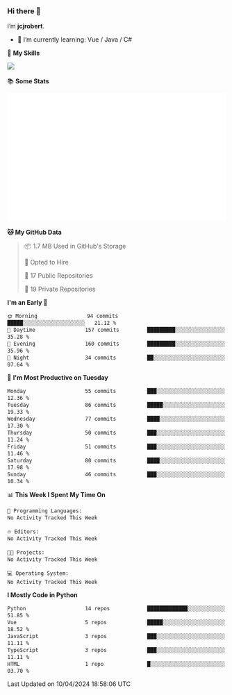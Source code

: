 ### Hi there 👋

I’m **jcjrobert**.

- 🌱 I’m currently learning: Vue / Java / C#

🌟 **My Skills**

![](https://img.shields.io/badge/-Python-3e74a2?style=flat-square&logo=Python&logoColor=fff)

📚 **Some Stats**

![](https://github.com/jcjrobert/github-stats/blob/master/generated/overview.svg)

<!--START_SECTION:waka-->
**🐱 My GitHub Data** 

> 📦 1.7 MB Used in GitHub's Storage 
 > 
> 💼 Opted to Hire
 > 
> 📜 17 Public Repositories 
 > 
> 🔑 19 Private Repositories 
 > 
**I'm an Early 🐤** 

```text
🌞 Morning                94 commits          █████░░░░░░░░░░░░░░░░░░░░   21.12 % 
🌆 Daytime                157 commits         █████████░░░░░░░░░░░░░░░░   35.28 % 
🌃 Evening                160 commits         █████████░░░░░░░░░░░░░░░░   35.96 % 
🌙 Night                  34 commits          ██░░░░░░░░░░░░░░░░░░░░░░░   07.64 % 
```
📅 **I'm Most Productive on Tuesday** 

```text
Monday                   55 commits          ███░░░░░░░░░░░░░░░░░░░░░░   12.36 % 
Tuesday                  86 commits          █████░░░░░░░░░░░░░░░░░░░░   19.33 % 
Wednesday                77 commits          ████░░░░░░░░░░░░░░░░░░░░░   17.30 % 
Thursday                 50 commits          ███░░░░░░░░░░░░░░░░░░░░░░   11.24 % 
Friday                   51 commits          ███░░░░░░░░░░░░░░░░░░░░░░   11.46 % 
Saturday                 80 commits          ████░░░░░░░░░░░░░░░░░░░░░   17.98 % 
Sunday                   46 commits          ███░░░░░░░░░░░░░░░░░░░░░░   10.34 % 
```


📊 **This Week I Spent My Time On** 

```text
💬 Programming Languages: 
No Activity Tracked This Week

🔥 Editors: 
No Activity Tracked This Week

🐱‍💻 Projects: 
No Activity Tracked This Week

💻 Operating System: 
No Activity Tracked This Week
```

**I Mostly Code in Python** 

```text
Python                   14 repos            █████████████░░░░░░░░░░░░   51.85 % 
Vue                      5 repos             █████░░░░░░░░░░░░░░░░░░░░   18.52 % 
JavaScript               3 repos             ███░░░░░░░░░░░░░░░░░░░░░░   11.11 % 
TypeScript               3 repos             ███░░░░░░░░░░░░░░░░░░░░░░   11.11 % 
HTML                     1 repo              █░░░░░░░░░░░░░░░░░░░░░░░░   03.70 % 
```




 Last Updated on 10/04/2024 18:58:06 UTC
<!--END_SECTION:waka-->
